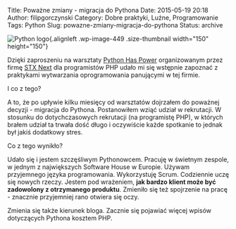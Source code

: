 Title: Poważne zmiany - migracja do Pythona
Date: 2015-05-19 20:18
Author: filipgorczynski
Category: Dobre praktyki, Luźne, Programowanie
Tags: Python
Slug: powazne-zmiany-migracja-do-pythona
Status: archive

![Python logo](https://filipgorczynski.files.wordpress.com/2011/11/python-logo.png?w=150){.alignleft .wp-image-449 .size-thumbnail width="150" height="150"}

Dzięki zaproszeniu na warsztaty [Python Has Power](http://pythonhaspower.com/) organizowanym przez firmę [STX Next](http://stxnext.pl/) dla programistów PHP udało mi się wstępnie zapoznać z praktykami wytwarzania oprogramowania panującymi w tej firmie.

I co z tego?

A to, że po upływie kilku miesięcy od warsztatów dojrzałem do poważnej decyzji - migracja do Pythona. Postanowiłem wziąć udział w rekrutacji. W stosunku do dotychczasowych rekrutacji (na programistę PHP), w których brałem udział ta trwała dość długo i oczywiście każde spotkanie to jednak był jakiś dodatkowy stres.

Co z tego wynikło?

Udało się i jestem szczęśliwym Pythonowcem. Pracuję w świetnym zespole, w jednym z największych Software House w Europie. Używam przyjemnego języka programowania. Wykorzystuję Scrum. Codziennie uczę się nowych rzeczy. Jestem pod wrażeniem, **jak bardzo klient może być zadowolony z otrzymanego produktu**. Zmieniło się też spojrzenie na pracę - znacznie przyjemniej rano otwiera się oczy.

Zmienia się także kierunek bloga. Zacznie się pojawiać więcej wpisów dotyczących Pythona kosztem PHP.
